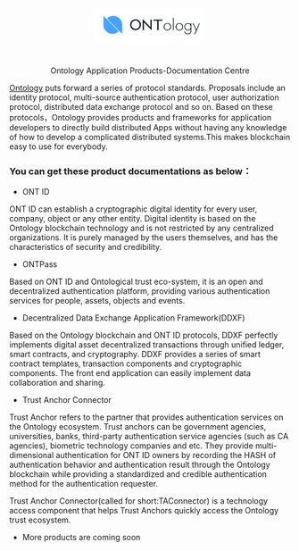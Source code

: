
<p align="center">
  <img
    src="https://raw.githubusercontent.com/ontio/documentation/master/zh-CN/Ontology_CH.png"
    width="200px"
  >
</p>
<h1 align="center"></h1>
<p align="center">
  Ontology Application Products-Documentation Centre
</p>

[Ontology](https://ont.io/#/) puts forward a series of protocol standards. Proposals include an identity protocol, multi-source authentication protocol, user authorization protocol, distributed data exchange protocol and so on. Based on these protocols，Ontology provides products and frameworks for application developers to directly build distributed Apps without having any knowledge of how to develop a complicated distributed systems.This makes blockchain easy to use for everybody.

### You can get these product documentations as below：

* ONT ID 

ONT ID can establish a cryptographic digital identity for every user, company, object or any other entity. Digital identity is based on the Ontology blockchain technology and is not restricted by any centralized organizations. It is purely managed by the users themselves, and has the characteristics of security and credibility.

* ONTPass 

Based on ONT ID and Ontological trust eco-system, it is an open and decentralized authentication platform, providing various authentication services for people, assets, objects and events.

* Decentralized Data Exchange Application Framework(DDXF)

Based on the Ontology blockchain and ONT ID protocols, DDXF perfectly implements digital asset decentralized transactions through unified ledger, smart contracts, and cryptography. DDXF provides a series of smart contract templates, transaction components and cryptographic components. The front end application can easily implement data collaboration and sharing.

* Trust Anchor Connector

Trust Anchor refers to the partner that provides authentication services on the Ontology ecosystem.  Trust anchors can be government agencies, universities, banks, third-party authentication service agencies (such as CA agencies), biometric technology companies and etc. They provide multi-dimensional authentication for ONT ID owners by recording the HASH of authentication behavior and authentication result through the Ontology blockchain while providing a standardized and credible authentication method for the authentication requester.

Trust Anchor Connector(called for short:TAConnector) is a technology access component that helps Trust Anchors quickly access the Ontology trust ecosystem.

* More products are coming soon

